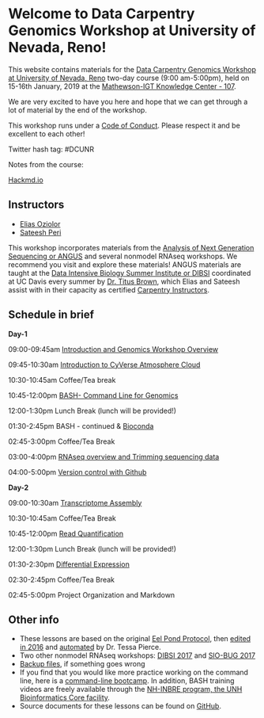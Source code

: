 Welcome to Data Carpentry Genomics Workshop at University of Nevada, Reno!
===

This website contains materials for the [Data Carpentry Genomics Workshop at University of Nevada, Reno](https://sateeshperi.github.io/2019-01-15-reno/) two-day course (9:00 am-5:00pm), held on 15-16th January, 2019 at the [Mathewson-IGT Knowledge Center - 107](https://library.unr.edu/).

We are very excited to have you here and hope that we can get through a lot of material by the end of the workshop.

This workshop runs under a [Code of Conduct](code_of_conduct.html). Please respect it and be excellent to each other!

Twitter hash tag: #DCUNR 

Notes from the course: 

[Hackmd.io](https://hackmd.io/7MqCeQo3RnqMDiZMZBXi7Q#)

## Instructors

* [Elias Oziolor](https://oziolor.wordpress.com/)
* [Sateesh Peri](https://sateeshperi.github.io/)

This workshop incorporates materials from the [Analysis of Next Generation Sequencing or ANGUS](https://angus.readthedocs.io/en/2018/) and several nonmodel RNAseq workshops. We recommend you visit and explore these materials! ANGUS materials are taught at the [Data Intensive Biology Summer Institute or DIBSI](http://ivory.idyll.org/dibsi/) coordinated at UC Davis every summer by [Dr. Titus Brown](http://ivory.idyll.org/lab), which Elias and Sateesh assist with in their capacity as certified [Carpentry Instructors](https://software-carpentry.org/blog/2017/09/merger.html).

## Schedule in brief

**Day-1**
 
 09:00-09:45am [Introduction and Genomics Workshop Overview](https://unr-omics.readthedocs.io/en/latest/intro.html) 
 
 09:45-10:30am [Introduction to CyVerse Atmosphere Cloud](https://unr-omics.readthedocs.io/en/latest/Loggin_on_Atmosphere_Cloud.html) 
 
 10:30-10:45am  Coffee/Tea break 
 
 10:45-12:00pm [BASH- Command Line for Genomics](https://unr-omics.readthedocs.io/en/latest/bash_lesson.html) 
 
 12:00-1:30pm  Lunch Break (lunch will be provided!) 
 
 01:30-2:45pm  BASH - continued & [Bioconda](https://unr-omics.readthedocs.io/en/latest/bioconda-config.html)
 
 02:45-3:00pm  Coffee/Tea Break 
 
 03:00-4:00pm [RNAseq overview and Trimming sequencing data](https://unr-omics.readthedocs.io/en/latest/quality-trimming.html)  
 
 04:00-5:00pm [Version control with Github](https://unr-omics.readthedocs.io/en/latest/git_lesson.html)

 **Day-2**
 
 09:00-10:30am [Transcriptome Assembly](https://unr-omics.readthedocs.io/en/latest/transcriptome-assembly.html)
 
 10:30-10:45am  Coffee/Tea Break 
 
 10:45-12:00pm  [Read Quantification](https://unr-omics.readthedocs.io/en/latest/rnaseq-quant.html) 
 
 12:00-1:30pm  Lunch Break (lunch will be provided!) 
 
 01:30-2:30pm  [Differential Expression](https://unr-omics.readthedocs.io/en/latest/DE.html)
 
 02:30-2:45pm  Coffee/Tea Break 
 
 02:45-5:00pm  Project Organization and Markdown 

## Other info

* These lessons are based on the original [Eel Pond Protocol](https://khmer-protocols.readthedocs.io/en/ctb/mrnaseq/index.html), then [edited in 2016](https://eel-pond.readthedocs.io/en/latest/) and [automated](https://github.com/dib-lab/eelpond) by Dr. Tessa Pierce.
* Two other nonmodel RNAseq workshops: [DIBSI 2017](https://dibsi-rnaseq.readthedocs.io/en/latest/) and [SIO-BUG 2017](https://rnaseq-workshop-2017.readthedocs.io/en/latest/index.html)
* [Backup files](backup.html), if something goes wrong
* If you find that you would like more practice working on the command line, here is a [command-line bootcamp](http://rik.smith-unna.com/command_line_bootcamp/?id=yk822u2rpo). In addition, BASH training videos are freely available through the [NH-INBRE program, the UNH Bioinformatics Core facility](http://nhinbre.org/bioinformatics-modules/).
* Source documents for these lessons can be found on [GitHub](https://github.com/WhiteheadLab/2018-setacna-rnaseq/).
